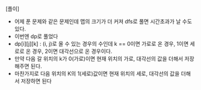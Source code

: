[플이]
- 어제 푼 문제와 같은 문제인데 맵의 크기가 더 커져 dfs로 풀면 시간초과가 날 수도 있다.
- 이번엔 dp로 풀었다
- dp[i][j][k] : (i, j)로 올 수 있는 경우의 수인데 k == 0이면 가로로 온 경우, 1이면 세로로 온 경우, 2이면 대각선으로 온 경우이다.
- 만약 다음 갈 위치의 k가 0(가로)이면 현재 위치의 가로, 대각선의 값을 더해서 저장해주면 된다.
- 마찬가지로 다음 위치의 K의 1(세로)값이면 현재 위치의 세로, 대각선의 값을 더해서 저장하면 된다